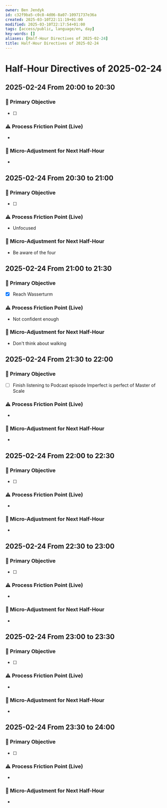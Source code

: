 ```yaml
---
owner: Ben Jendyk
id: c32f9ba5-c0c8-4d06-8a07-10971737e36a
created: 2025-03-10T22:11:19+01:00
modified: 2025-03-10T22:17:54+01:00
tags: [access/public, language/en, day]
key-words: []
aliases: [Half-Hour Directives of 2025-02-24]
title: Half-Hour Directives of 2025-02-24
---
```


# Half-Hour Directives of 2025-02-24

## 2025-02-24 From 20:00 to 20:30

### 🎯 Primary Objective

<!-- What is the single most important thing to accomplish in this 30-minute block? Be outcome-driven. -->
- [ ]

### ⚠️ Process Friction Point (Live)

<!-- What slowed execution or caused inefficiency? E.g., cognitive lag, distractions, unclear next step. Keep it to one key blocker. -->
-

### 🔄 Micro-Adjustment for Next Half-Hour

<!-- What small tweak should be tested in the next session to improve process efficiency? Keep it actionable and easy to implement. -->
-

## 2025-02-24 From 20:30 to 21:00

### 🎯 Primary Objective

<!-- What is the single most important thing to accomplish in this 30-minute block? Be outcome-driven. -->
- [ ]

### ⚠️ Process Friction Point (Live)

<!-- What slowed execution or caused inefficiency? E.g., cognitive lag, distractions, unclear next step. Keep it to one key blocker. -->
- Unfocused

### 🔄 Micro-Adjustment for Next Half-Hour

<!-- What small tweak should be tested in the next session to improve process efficiency? Keep it actionable and easy to implement. -->
- Be aware of the four

## 2025-02-24 From 21:00 to 21:30

### 🎯 Primary Objective

<!-- What is the single most important thing to accomplish in this 30-minute block? Be outcome-driven. -->
- [x] Reach Wasserturm

### ⚠️ Process Friction Point (Live)

<!-- What slowed execution or caused inefficiency? E.g., cognitive lag, distractions, unclear next step. Keep it to one key blocker. -->
- Not confident enough

### 🔄 Micro-Adjustment for Next Half-Hour

<!-- What small tweak should be tested in the next session to improve process efficiency? Keep it actionable and easy to implement. -->
- Don't think about walking

## 2025-02-24 From 21:30 to 22:00

### 🎯 Primary Objective

<!-- What is the single most important thing to accomplish in this 30-minute block? Be outcome-driven. -->
- [ ] Finish listening to Podcast episode Imperfect is perfect of Master of Scale

### ⚠️ Process Friction Point (Live)

<!-- What slowed execution or caused inefficiency? E.g., cognitive lag, distractions, unclear next step. Keep it to one key blocker. -->
-

### 🔄 Micro-Adjustment for Next Half-Hour

<!-- What small tweak should be tested in the next session to improve process efficiency? Keep it actionable and easy to implement. -->
-

## 2025-02-24 From 22:00 to 22:30

### 🎯 Primary Objective

<!-- What is the single most important thing to accomplish in this 30-minute block? Be outcome-driven. -->
- [ ]

### ⚠️ Process Friction Point (Live)

<!-- What slowed execution or caused inefficiency? E.g., cognitive lag, distractions, unclear next step. Keep it to one key blocker. -->
-

### 🔄 Micro-Adjustment for Next Half-Hour

<!-- What small tweak should be tested in the next session to improve process efficiency? Keep it actionable and easy to implement. -->
-

## 2025-02-24 From 22:30 to 23:00

### 🎯 Primary Objective

<!-- What is the single most important thing to accomplish in this 30-minute block? Be outcome-driven. -->
- [ ]

### ⚠️ Process Friction Point (Live)

<!-- What slowed execution or caused inefficiency? E.g., cognitive lag, distractions, unclear next step. Keep it to one key blocker. -->
-

### 🔄 Micro-Adjustment for Next Half-Hour

<!-- What small tweak should be tested in the next session to improve process efficiency? Keep it actionable and easy to implement. -->
-

## 2025-02-24 From 23:00 to 23:30

### 🎯 Primary Objective

<!-- What is the single most important thing to accomplish in this 30-minute block? Be outcome-driven. -->
- [ ]

### ⚠️ Process Friction Point (Live)

<!-- What slowed execution or caused inefficiency? E.g., cognitive lag, distractions, unclear next step. Keep it to one key blocker. -->
-

### 🔄 Micro-Adjustment for Next Half-Hour

<!-- What small tweak should be tested in the next session to improve process efficiency? Keep it actionable and easy to implement. -->
-

## 2025-02-24 From 23:30 to 24:00

### 🎯 Primary Objective

<!-- What is the single most important thing to accomplish in this 30-minute block? Be outcome-driven. -->
- [ ]

### ⚠️ Process Friction Point (Live)

<!-- What slowed execution or caused inefficiency? E.g., cognitive lag, distractions, unclear next step. Keep it to one key blocker. -->
-

### 🔄 Micro-Adjustment for Next Half-Hour

<!-- What small tweak should be tested in the next session to improve process efficiency? Keep it actionable and easy to implement. -->
-

